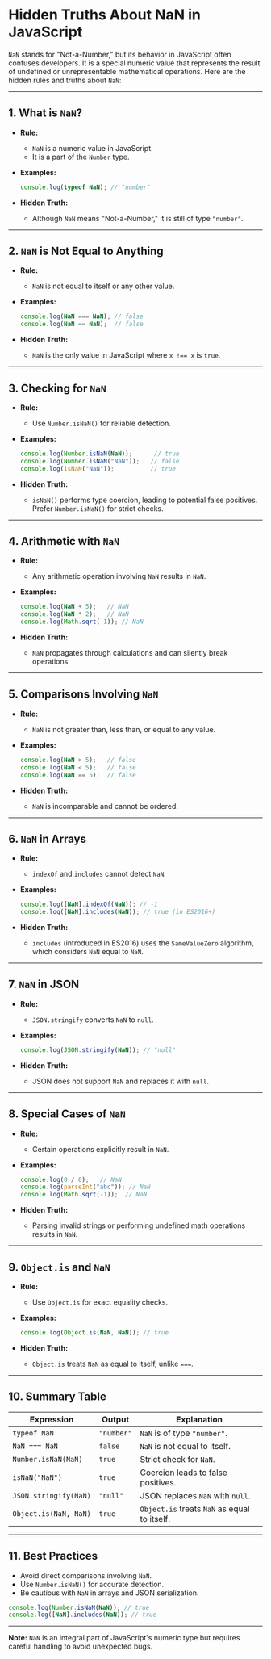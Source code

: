 
# Hidden Truths About NaN in JavaScript

`NaN` stands for "Not-a-Number," but its behavior in JavaScript often confuses developers. It is a special numeric value that represents the result of undefined or unrepresentable mathematical operations. Here are the hidden rules and truths about `NaN`:

---

## **1. What is `NaN`?**
- **Rule:**
  - `NaN` is a numeric value in JavaScript.
  - It is a part of the `Number` type.

- **Examples:**
  ```javascript
  console.log(typeof NaN); // "number"
  ```

- **Hidden Truth:**
  - Although `NaN` means "Not-a-Number," it is still of type `"number"`. 

---

## **2. `NaN` is Not Equal to Anything**
- **Rule:**
  - `NaN` is not equal to itself or any other value.

- **Examples:**
  ```javascript
  console.log(NaN === NaN); // false
  console.log(NaN == NaN);  // false
  ```

- **Hidden Truth:**
  - `NaN` is the only value in JavaScript where `x !== x` is `true`.

---

## **3. Checking for `NaN`**
- **Rule:**
  - Use `Number.isNaN()` for reliable detection.

- **Examples:**
  ```javascript
  console.log(Number.isNaN(NaN));      // true
  console.log(Number.isNaN("NaN"));   // false
  console.log(isNaN("NaN"));          // true
  ```

- **Hidden Truth:**
  - `isNaN()` performs type coercion, leading to potential false positives. Prefer `Number.isNaN()` for strict checks.

---

## **4. Arithmetic with `NaN`**
- **Rule:**
  - Any arithmetic operation involving `NaN` results in `NaN`.

- **Examples:**
  ```javascript
  console.log(NaN + 5);   // NaN
  console.log(NaN * 2);   // NaN
  console.log(Math.sqrt(-1)); // NaN
  ```

- **Hidden Truth:**
  - `NaN` propagates through calculations and can silently break operations.

---

## **5. Comparisons Involving `NaN`**
- **Rule:**
  - `NaN` is not greater than, less than, or equal to any value.

- **Examples:**
  ```javascript
  console.log(NaN > 5);   // false
  console.log(NaN < 5);   // false
  console.log(NaN == 5);  // false
  ```

- **Hidden Truth:**
  - `NaN` is incomparable and cannot be ordered.

---

## **6. `NaN` in Arrays**
- **Rule:**
  - `indexOf` and `includes` cannot detect `NaN`.

- **Examples:**
  ```javascript
  console.log([NaN].indexOf(NaN)); // -1
  console.log([NaN].includes(NaN)); // true (in ES2016+)
  ```

- **Hidden Truth:**
  - `includes` (introduced in ES2016) uses the `SameValueZero` algorithm, which considers `NaN` equal to `NaN`.

---

## **7. `NaN` in JSON**
- **Rule:**
  - `JSON.stringify` converts `NaN` to `null`.

- **Examples:**
  ```javascript
  console.log(JSON.stringify(NaN)); // "null"
  ```

- **Hidden Truth:**
  - JSON does not support `NaN` and replaces it with `null`.

---

## **8. Special Cases of `NaN`**
- **Rule:**
  - Certain operations explicitly result in `NaN`.

- **Examples:**
  ```javascript
  console.log(0 / 0);   // NaN
  console.log(parseInt("abc")); // NaN
  console.log(Math.sqrt(-1));  // NaN
  ```

- **Hidden Truth:**
  - Parsing invalid strings or performing undefined math operations results in `NaN`.

---

## **9. `Object.is` and `NaN`**
- **Rule:**
  - Use `Object.is` for exact equality checks.

- **Examples:**
  ```javascript
  console.log(Object.is(NaN, NaN)); // true
  ```

- **Hidden Truth:**
  - `Object.is` treats `NaN` as equal to itself, unlike `===`.

---

## **10. Summary Table**
| **Expression**          | **Output**   | **Explanation**                              |
|--------------------------|--------------|----------------------------------------------|
| `typeof NaN`            | `"number"`   | `NaN` is of type `"number"`.                 |
| `NaN === NaN`           | `false`      | `NaN` is not equal to itself.                |
| `Number.isNaN(NaN)`     | `true`       | Strict check for `NaN`.                      |
| `isNaN("NaN")`          | `true`       | Coercion leads to false positives.           |
| `JSON.stringify(NaN)`   | `"null"`     | JSON replaces `NaN` with `null`.             |
| `Object.is(NaN, NaN)`   | `true`       | `Object.is` treats `NaN` as equal to itself. |

---

## **11. Best Practices**
- Avoid direct comparisons involving `NaN`.
- Use `Number.isNaN()` for accurate detection.
- Be cautious with `NaN` in arrays and JSON serialization.

```javascript
console.log(Number.isNaN(NaN)); // true
console.log([NaN].includes(NaN)); // true
```

---

**Note:** `NaN` is an integral part of JavaScript's numeric type but requires careful handling to avoid unexpected bugs.

